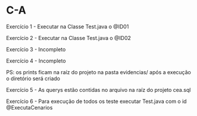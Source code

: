 # C-A

Exercício 1 - Executar na Classe Test.java o @ID01

Exercício 2 - Executar na Classe Test.java o @ID02

Exercício 3 - Incompleto

Exercício 4 - Incompleto

PS: os prints ficam na raíz do projeto na pasta evidencias/ após a execução o diretório será criado

Exercício 5 - As querys estão contidas no arquivo na raíz do projeto cea.sql

Exercício 6 - Para execução de todos os teste executar Test.java com o id @ExecutaCenarios